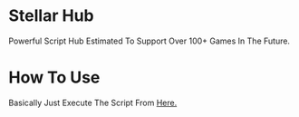 # Stellar Hub
Powerful Script Hub Estimated To Support Over 100+ Games In The Future.


# How To Use
Basically Just Execute The Script From [Here.](stellar.lua)
